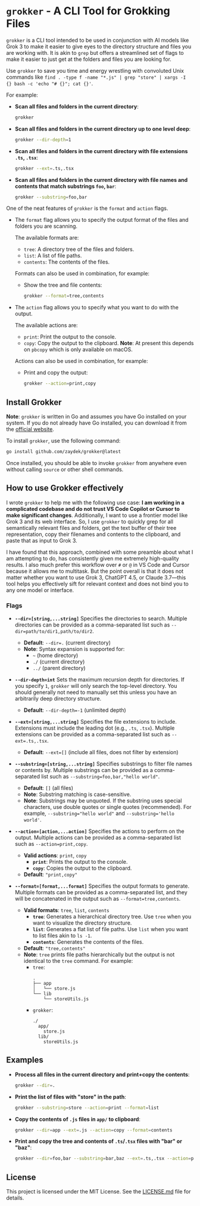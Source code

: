 <!-- https://grok.com/chat/81e884f7-4ee3-4283-9a5d-f2e6c11bf9d0 -->

# `grokker` - A CLI Tool for Grokking Files

`grokker` is a CLI tool intended to be used in conjunction with AI models like Grok 3 to make it easier to give eyes to the directory structure and files you are working with. It is akin to `grep` but offers a streamlined set of flags to make it easier to just get at the folders and files you are looking for.

Use `grokker` to save you time and energy wrestling with convoluted Unix commands like `find . -type f -name "*.js" | grep "store" | xargs -I {} bash -c 'echo "# {}"; cat {}'`.

For example:

- **Scan all files and folders in the current directory**:
  ```bash
  grokker
  ```
- **Scan all files and folders in the current directory up to one level deep**:
  ```bash
  grokker --dir-depth=1
  ```
- **Scan all files and folders in the current directory with file extensions `.ts`, `.tsx`**:
  ```bash
  grokker --ext=.ts,.tsx
  ```
- **Scan all files and folders in the current directory with file names and contents that match substrings `foo`, `bar`**:
  ```bash
  grokker --substring=foo,bar
  ```

One of the neat features of `grokker` is the `format` and `action` flags.

- The `format` flag allows you to specify the output format of the files and folders you are scanning.

  The available formats are:

  - `tree`: A directory tree of the files and folders.
  - `list`: A list of file paths.
  - `contents`: The contents of the files.

  Formats can also be used in combination, for example:

  - Show the tree and file contents:
    ```bash
    grokker --format=tree,contents
    ```

- The `action` flag allows you to specify what you want to do with the output.

  The available actions are:

  - `print`: Print the output to the console.
  - `copy`: Copy the output to the clipboard. **Note**: At present this depends on `pbcopy` which is only available on macOS.

  Actions can also be used in combination, for example:

  - Print and copy the output:
    ```bash
    grokker --action=print,copy
    ```

## Install Grokker

**Note**: `grokker` is written in Go and assumes you have Go installed on your system. If you do not already have Go installed, you can download it from the [official website](https://golang.org/dl/).

To install `grokker`, use the following command:

```bash
go install github.com/zaydek/grokker@latest
```

Once installed, you should be able to invoke `grokker` from anywhere even without calling `source` or other shell commands.

## How to use Grokker effectively

I wrote `grokker` to help me with the following use case: **I am working in a complicated codebase and do not trust VS Code Copilot or Cursor to make significant changes**. Additionally, I want to use a frontier model like Grok 3 and its web interface. So, I use `grokker` to quickly grep for all semantically relevant files and folders, get the text buffer of their tree representation, copy their filenames and contents to the clipboard, and paste that as input to Grok 3.

I have found that this approach, combined with some preamble about what I am attempting to do, has consistently given me extremely high-quality results. I also much prefer this workflow over `#` or `@` in VS Code and Cursor because it allows me to multitask. But the point overall is that it does not matter whether you want to use Grok 3, ChatGPT 4.5, or Claude 3.7—this tool helps you effectively sift for relevant context and does not bind you to any one model or interface.

### Flags

- **`--dir=[string,...string]`**
  Specifies the directories to search. Multiple directories can be provided as a comma-separated list such as `--dir=path/to/dir1,path/to/dir2`.

  - **Default**: `--dir=.` (current directory)
  - **Note**: Syntax expansion is supported for:
    - `~` (home directory)
    - `./` (current directory)
    - `../` (parent directory)

- **`--dir-depth=int`**
  Sets the maximum recursion depth for directories. If you specify `1`, `grokker` will only search the top-level directory. You should generally not need to manually set this unless you have an arbitrarily deep directory structure.

  - **Default**: `--dir-depth=-1` (unlimited depth)

- **`--ext=[string,...string]`**
  Specifies the file extensions to include. Extensions must include the leading dot (e.g., `.ts`, `.tsx`). Multiple extensions can be provided as a comma-separated list such as `--ext=.ts,.tsx`.

  - **Default**: `--ext=[]` (include all files, does not filter by extension)

- **`--substring=[string,...string]`**
  Specifies substrings to filter file names or contents by. Multiple substrings can be provided as a comma-separated list such as `--substring=foo,bar,"hello world"`.

  - **Default**: `[]` (all files)
  - **Note**: Substring matching is case-sensitive.
  - **Note**: Substrings may be unquoted. If the substring uses special characters, use double quotes or single quotes (recommended). For example, `--substring="hello world"` and `--substring='hello world'`.

- **`--action=[action,...action]`**
  Specifies the actions to perform on the output. Multiple actions can be provided as a comma-separated list such as `--action=print,copy`.

  - **Valid actions**: `print`, `copy`
    - **`print`**: Prints the output to the console.
    - **`copy`**: Copies the output to the clipboard.
  - **Default**: `"print,copy"`

- **`--format=[format,...format]`**
  Specifies the output formats to generate. Multiple formats can be provided as a comma-separated list, and they will be concatenated in the output such as `--format=tree,contents`.
  - **Valid formats**: `tree`, `list`, `contents`
    - **`tree`**: Generates a hierarchical directory tree. Use `tree` when you want to visualize the directory structure.
    - **`list`**: Generates a flat list of file paths. Use `list` when you want to list files akin to `ls -1`.
    - **`contents`**: Generates the contents of the files.
  - **Default**: `"tree,contents"`
  - **Note**: `tree` prints file paths hierarchically but the output is not identical to the `tree` command. For example:
    - `tree`:
      ```
      .
      ├── app
      │   └── store.js
      └── lib
          └── storeUtils.js
      ```
    - `grokker`:
      ```
      ./
        app/
          store.js
        lib/
          storeUtils.js
      ```

## Examples

- **Process all files in the current directory and print+copy the contents**:

  ```bash
  grokker --dir=.
  ```

- **Print the list of files with "store" in the path**:

  ```bash
  grokker --substring=store --action=print --format=list
  ```

- **Copy the contents of `.js` files in `app/` to clipboard**:

  ```bash
  grokker --dir=app --ext=.js --action=copy --format=contents
  ```

- **Print and copy the tree and contents of `.ts`/`.tsx` files with "bar" or "baz"**:
  ```bash
  grokker --dir=foo,bar --substring=bar,baz --ext=.ts,.tsx --action=print,copy --format=tree,contents
  ```

## License

This project is licensed under the MIT License. See the [LICENSE.md](LICENSE.md) file for details.
